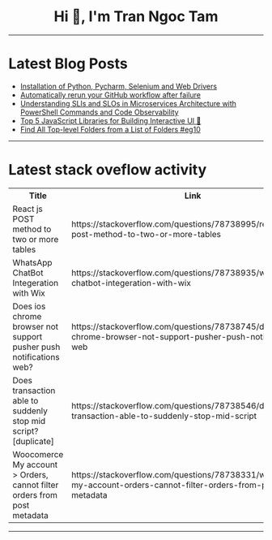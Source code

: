 <h1 align="center">Hi 👋, I'm Tran Ngoc Tam</h1>

---

# Latest Blog Posts 
<!-- BLOG-POST-LIST:START -->
- [Installation of Python, Pycharm, Selenium and Web Drivers](https://dev.to/michael_chepala_7267688a0/installation-of-python-pycharm-selenium-and-web-drivers-509)
- [Automatically rerun your GitHub workflow after failure](https://dev.to/logto/automatically-rerun-your-github-workflow-after-failure-26hi)
- [Understanding SLIs and SLOs in Microservices Architecture with PowerShell Commands and Code Observability](https://dev.to/stackify/understanding-slis-and-slos-in-microservices-architecture-with-powershell-commands-and-code-observability-1c3a)
- [Top 5 JavaScript Libraries for Building Interactive UI 🌟](https://dev.to/dipakahirav/top-5-javascript-libraries-for-building-interactive-ui-1lnd)
- [Find All Top-level Folders from a List of Folders #eg10](https://dev.to/esproc_spl/find-all-top-level-folders-from-a-list-of-folders-eg10-1pee)
<!-- BLOG-POST-LIST:END -->

---

# Latest stack oveflow activity
<table>
  <tr><th>Title</th><th>Link</th></tr>
  <!-- STACKOVERFLOW:START --><tr><td>React js POST method to two or more tables</td><td>https://stackoverflow.com/questions/78738995/react-js-post-method-to-two-or-more-tables</td></tr><tr><td>WhatsApp ChatBot Integeration with Wix</td><td>https://stackoverflow.com/questions/78738935/whatsapp-chatbot-integeration-with-wix</td></tr><tr><td>Does ios chrome browser not support pusher push notifications web?</td><td>https://stackoverflow.com/questions/78738745/does-ios-chrome-browser-not-support-pusher-push-notifications-web</td></tr><tr><td>Does transaction able to suddenly stop mid script? [duplicate]</td><td>https://stackoverflow.com/questions/78738546/does-transaction-able-to-suddenly-stop-mid-script</td></tr><tr><td>Woocomerce My account &gt; Orders, cannot filter orders from post metadata</td><td>https://stackoverflow.com/questions/78738331/woocomerce-my-account-orders-cannot-filter-orders-from-post-metadata</td></tr><!-- STACKOVERFLOW:END -->
</table>

---



